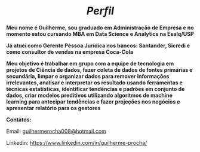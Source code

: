 # $$Perfil$$

**Meu nome é Guilherme, sou graduado em Administração de Empresa e no momento estou cursando MBA em Data Science e Analytics na Esalq/USP**

**Já atuei como Gerente Pessoa Jurídica nos bancos: Santander, Sicredi e como consultor de vendas na empresa Coca-Cola**

**Meu objetivo é trabalhar em grupo com a equipe de tecnologia em projetos de Ciência de dados, fazer coleta de dados de fontes primárias e secundária, limpar e organizar dados para remover informações irrelevantes, analisar e interpretar os resultado usando ferramentas e técnicas estatísticas, identificar tendências e padrões em conjunto de dados, criar modelos preditivos utilizando algoritmos de machine learning para antecipar tendências e fazer projeções nos negócios e apresentar relatório para os gestores**

**Contatos:**


Email: guilhermerocha008@hotmail.com

Linkedin: https://www.linkedin.com/in/guilherme-procha/
